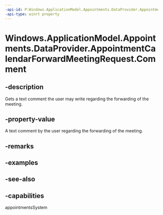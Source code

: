 ```yaml
---
-api-id: P:Windows.ApplicationModel.Appointments.DataProvider.AppointmentCalendarForwardMeetingRequest.Comment
-api-type: winrt property
---
```


<!-- Property syntax
public string Comment { get; }
-->

# Windows.ApplicationModel.Appointments.DataProvider.AppointmentCalendarForwardMeetingRequest.Comment

## -description
Gets a text comment the user may write regarding the forwarding of the meeting.

## -property-value
A text comment by the user regarding the forwarding of the meeting.

## -remarks

## -examples

## -see-also

## -capabilities
appointmentsSystem
